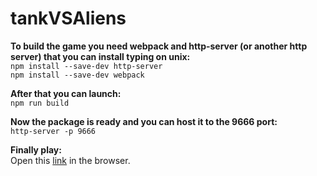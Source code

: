 # tankVSAliens

**To build the game you need webpack and http-server (or another http server) that you can install typing on unix:**<br>
`npm install --save-dev http-server`<br>
`npm install --save-dev webpack`<br>

**After that you can launch:**<br>
`npm run build`

**Now the package is ready and you can host it to the 9666 port:**<br>
`http-server -p 9666`

**Finally play:**<br>
Open this [link](http://localhost:9666) in the browser.
